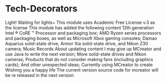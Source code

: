 # Tech-Decorators
Light! Waiting for lights~ This module uses Academic Free License v.3 as the license This module has added the following content
12th generation Intel ® CoRE ™ Processor and packaging box;
AMD Ryzen series processors and packaging boxes, as well as Microsoft Xbox gaming consoles;
Damao Aquarius solid-state drive, Armor Xia solid-state drive, and Nikon Z30 camera;
Music Records About updating content I may give up MCreator and use Java to write the next version; More solid-state drives and Nikon cameras; Products that do not consider making fans (including graphics cards); And other unexpected ideas; Currently using MCreator to create Wishing you a happy life
The current version source code for mcreator will be re released in the next version
